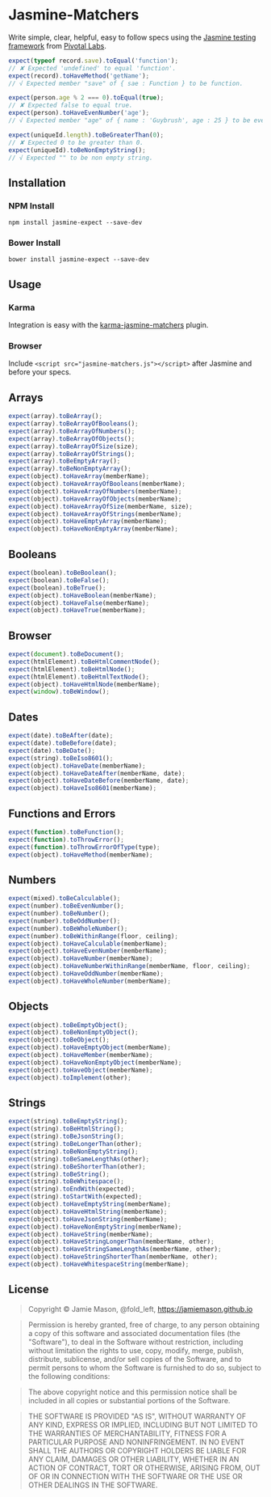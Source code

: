 # Jasmine-Matchers

Write simple, clear, helpful, easy to follow specs using the [Jasmine testing framework](http://pivotal.github.com/jasmine/) from [Pivotal Labs](http://pivotallabs.com/).

```javascript
expect(typeof record.save).toEqual('function');
// ✘ Expected 'undefined' to equal 'function'.
expect(record).toHaveMethod('getName');
// √ Expected member "save" of { sae : Function } to be function.

expect(person.age % 2 === 0).toEqual(true);
// ✘ Expected false to equal true.
expect(person).toHaveEvenNumber('age');
// √ Expected member "age" of { name : 'Guybrush', age : 25 } to be even number.

expect(uniqueId.length).toBeGreaterThan(0);
// ✘ Expected 0 to be greater than 0.
expect(uniqueId).toBeNonEmptyString();
// √ Expected "" to be non empty string.
```

## Installation

### NPM Install

    npm install jasmine-expect --save-dev

### Bower Install

    bower install jasmine-expect --save-dev

## Usage

### Karma

Integration is easy with the [karma-jasmine-matchers](https://github.com/JamieMason/karma-jasmine-matchers) plugin.

### Browser

Include `<script src="jasmine-matchers.js"></script>` after Jasmine and before your specs.

## Arrays

```javascript
expect(array).toBeArray();
expect(array).toBeArrayOfBooleans();
expect(array).toBeArrayOfNumbers();
expect(array).toBeArrayOfObjects();
expect(array).toBeArrayOfSize(size);
expect(array).toBeArrayOfStrings();
expect(array).toBeEmptyArray();
expect(array).toBeNonEmptyArray();
expect(object).toHaveArray(memberName);
expect(object).toHaveArrayOfBooleans(memberName);
expect(object).toHaveArrayOfNumbers(memberName);
expect(object).toHaveArrayOfObjects(memberName);
expect(object).toHaveArrayOfSize(memberName, size);
expect(object).toHaveArrayOfStrings(memberName);
expect(object).toHaveEmptyArray(memberName);
expect(object).toHaveNonEmptyArray(memberName);
```

## Booleans

```javascript
expect(boolean).toBeBoolean();
expect(boolean).toBeFalse();
expect(boolean).toBeTrue();
expect(object).toHaveBoolean(memberName);
expect(object).toHaveFalse(memberName);
expect(object).toHaveTrue(memberName);
```

## Browser

```javascript
expect(document).toBeDocument();
expect(htmlElement).toBeHtmlCommentNode();
expect(htmlElement).toBeHtmlNode();
expect(htmlElement).toBeHtmlTextNode();
expect(object).toHaveHtmlNode(memberName);
expect(window).toBeWindow();
```

## Dates

```javascript
expect(date).toBeAfter(date);
expect(date).toBeBefore(date);
expect(date).toBeDate();
expect(string).toBeIso8601();
expect(object).toHaveDate(memberName);
expect(object).toHaveDateAfter(memberName, date);
expect(object).toHaveDateBefore(memberName, date);
expect(object).toHaveIso8601(memberName);
```

## Functions and Errors

```javascript
expect(function).toBeFunction();
expect(function).toThrowError();
expect(function).toThrowErrorOfType(type);
expect(object).toHaveMethod(memberName);
```

## Numbers

```javascript
expect(mixed).toBeCalculable();
expect(number).toBeEvenNumber();
expect(number).toBeNumber();
expect(number).toBeOddNumber();
expect(number).toBeWholeNumber();
expect(number).toBeWithinRange(floor, ceiling);
expect(object).toHaveCalculable(memberName);
expect(object).toHaveEvenNumber(memberName);
expect(object).toHaveNumber(memberName);
expect(object).toHaveNumberWithinRange(memberName, floor, ceiling);
expect(object).toHaveOddNumber(memberName);
expect(object).toHaveWholeNumber(memberName);
```

## Objects

```javascript
expect(object).toBeEmptyObject();
expect(object).toBeNonEmptyObject();
expect(object).toBeObject();
expect(object).toHaveEmptyObject(memberName);
expect(object).toHaveMember(memberName);
expect(object).toHaveNonEmptyObject(memberName);
expect(object).toHaveObject(memberName);
expect(object).toImplement(other);
```

## Strings

```javascript
expect(string).toBeEmptyString();
expect(string).toBeHtmlString();
expect(string).toBeJsonString();
expect(string).toBeLongerThan(other);
expect(string).toBeNonEmptyString();
expect(string).toBeSameLengthAs(other);
expect(string).toBeShorterThan(other);
expect(string).toBeString();
expect(string).toBeWhitespace();
expect(string).toEndWith(expected);
expect(string).toStartWith(expected);
expect(object).toHaveEmptyString(memberName);
expect(object).toHaveHtmlString(memberName);
expect(object).toHaveJsonString(memberName);
expect(object).toHaveNonEmptyString(memberName);
expect(object).toHaveString(memberName);
expect(object).toHaveStringLongerThan(memberName, other);
expect(object).toHaveStringSameLengthAs(memberName, other);
expect(object).toHaveStringShorterThan(memberName, other);
expect(object).toHaveWhitespaceString(memberName);
```

## License

> Copyright © Jamie Mason, @fold_left,
> https://jamiemason.github.io

> Permission is hereby granted, free of charge, to any person
> obtaining a copy of this software and associated documentation files
> (the "Software"), to deal in the Software without restriction,
> including without limitation the rights to use, copy, modify, merge,
> publish, distribute, sublicense, and/or sell copies of the Software,
> and to permit persons to whom the Software is furnished to do so,
> subject to the following conditions:

> The above copyright notice and this permission notice shall be
> included in all copies or substantial portions of the Software.

> THE SOFTWARE IS PROVIDED "AS IS", WITHOUT WARRANTY OF ANY KIND,
> EXPRESS OR IMPLIED, INCLUDING BUT NOT LIMITED TO THE WARRANTIES OF
> MERCHANTABILITY, FITNESS FOR A PARTICULAR PURPOSE AND
> NONINFRINGEMENT. IN NO EVENT SHALL THE AUTHORS OR COPYRIGHT HOLDERS
> BE LIABLE FOR ANY CLAIM, DAMAGES OR OTHER LIABILITY, WHETHER IN AN
> ACTION OF CONTRACT, TORT OR OTHERWISE, ARISING FROM, OUT OF OR IN
> CONNECTION WITH THE SOFTWARE OR THE USE OR OTHER DEALINGS IN THE
> SOFTWARE.
